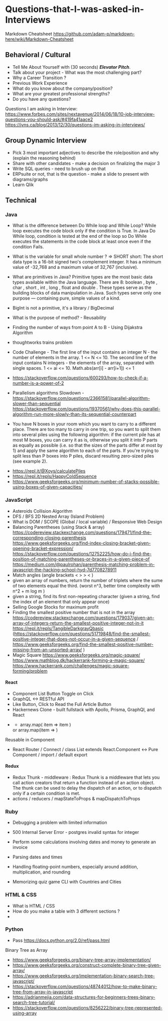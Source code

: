 # Questions-that-I-was-asked-in-Interviews

Markdown Cheatsheet
https://github.com/adam-p/markdown-here/wiki/Markdown-Cheatsheet


## Behavioral / Cultural

* Tell Me About Yourself with (30 seconds) **_Elevator Pitch_**. 
* Talk about your project - What was the most challenging part? 
* Why a Career Transition ? 
* Previous Work Experience
* What do you know about the company/position?
* What are your greatest professional strengths?
* Do you have any questions?

Questions I am asking in Interview:
https://www.forbes.com/sites/nextavenue/2014/06/18/10-job-interview-questions-you-should-ask/#419fa41aace2
https://jvns.ca/blog/2013/12/30/questions-im-asking-in-interviews/


## Group Dynamic Interview
 * Pick 3 most important adjectives to describe the role/position and why (explain the reasoning behind)
 * Share with other candidates - make a decision on finalizing the major 3
 * Write SQL queries - need to brush up on that
 * ERPsuite or not, that is the question - make a slide to present with diagrams/graphs
 * Learn Qlik
 


## Technical

### Java

* What is the difference between Do While loop and While Loop? 
While loop executes the code block only if the condition is True. In Java Do While loop, condition is tested at the end of the loop so Do While executes the statements in the code block at least once even if the condition Fails.

* What is the variable for small whole number ? => SHORT 
short: The short data type is a 16-bit signed two's complement integer. It has a minimum value of -32,768 and a maximum value of 32,767 (inclusive).

* What are primitives in Java?
Primitive types are the most basic data types available within the Java language. There are 8: boolean , byte , char , short , int , long , float and double . These types serve as the building blocks of data manipulation in Java. Such types serve only one purpose — containing pure, simple values of a kind.

- BigInt is not a primitive, it's a library / BigDecimal

*  What is the purpose of method? - Reusability

* Finding the number of ways from point A to B - Using Dijakstra Algorithm 
+ thoughtworks trains problem

* Code Challenge - The first line of the input contains an integer N - the number of elements in the array. 1 <= N <= 10. The second line of the input contains N integers - the elements of the array, separated with single spaces. 1 <= ai <= 10. 
 Math.abs(arr[i] - arr[i+1]) <= 1

* https://stackoverflow.com/questions/600293/how-to-check-if-a-number-is-a-power-of-2
* Parallelism algorithms Slowdown - https://stackoverflow.com/questions/23661581/parallel-algorithm-slower-than-sequential
https://stackoverflow.com/questions/19370561/why-does-this-parallel-algorithm-run-more-slowly-than-its-sequential-counterpart 

- You have N boxes in your room which you want to carry to a different place. There are too many to carry in one trip, so you want to split them into several piles using the following algorithm: if the current pile has at most M boxes, you can carry it as is, otherwise you split it into P parts as equally as possible (i.e. so that the sizes of the parts differ at most by 1) and apply the same algorithm to each of the parts. If you're trying to split less than P boxes into P piles, discard resulting zero-sized piles (see example 2).
* https://repl.it/@Xoys/calculatePiles
* https://repl.it/repls/HappyColdSequence
* https://www.geeksforgeeks.org/minimum-number-of-stacks-possible-using-boxes-of-given-capacities/


### JavaScript

* Asteroids Collision Algorithm
* DFS / BFS 2D Nested Array (Island Problem) 
* What is DOM / SCOPE (Global / local variable) / Responsive Web Design
* Balancing Parentheses (using Stack & array)
 https://codereview.stackexchange.com/questions/179471/find-the-corresponding-closing-parenthesis
 https://www.geeksforgeeks.org/find-index-closing-bracket-given-opening-bracket-expression/
 https://stackoverflow.com/questions/12752225/how-do-i-find-the-position-of-matching-parentheses-or-braces-in-a-given-piece-of
 https://medium.com/@paulrohan/parenthesis-matching-problem-in-javascript-the-hacking-school-hyd-7d7708278911
* Match angles (angle brackets < > > < )
* given an array of numbers, return the number of triplets where the sume of two elements equal the third. (worst n^3, better time complexity with n^2 + m log m )
* given a string, find its first non-repeating character (given a string, find the index of an element that only appear once)
* Selling Google Stocks for maximum profit 
* Finding the smallest positive number that is not in the array 
 https://codereview.stackexchange.com/questions/179037/given-an-array-of-integers-return-the-smallest-positive-integer-not-in-it
 https://repl.it/repls/TangibleDarkgrayQbasic 
 (https://stackoverflow.com/questions/51719848/find-the-smallest-positive-integer-that-does-not-occur-in-a-given-sequence / https://www.geeksforgeeks.org/find-the-smallest-positive-number-missing-from-an-unsorted-array/ )
* Magic Square 
 https://www.geeksforgeeks.org/magic-square/ 
 https://www.mathblog.dk/hackerrank-forming-a-magic-square/
 https://www.hackerrank.com/challenges/magic-square-forming/problem

#### React 
* Component List Button Toggle on Click 
* GraphQL <-> RESTful API 
* Like Button, Click to Read the Full Article Button
* Hackernews Clone - built fullstack with Apollo, Prisma, GraphQl, and React
* <div> <ul> <li> array.map( item => item ) </li> </ul> </div> or array.map(item => <Item key={id} item={item} /> )
 Reusable <Item /> in <List > Component 
* React Router / Connect / class List extends React.Component <-> Pure Component / import / default export
 
#### Redux 
* Redux Thunk - middleware : Redux Thunk is a middleware that lets you call action creators that return a function instead of an action object. The thunk can be used to delay the dispatch of an action, or to dispatch only if a certain condition is met.
* actions / reducers / mapStateToProps & mapDispatchToProps

### Ruby

* Debugging a problem with limited information
 - 500 Internal Server Error - postgres invalid syntax for integer

* Perform some calculations involving dates and money to generate an invoice
 + Parsing dates and times
 - Handling floating-point numbers, especially around addition, multiplication, and rounding
 
* Memorizing quiz game CLI with Countries and Cities

 ### HTML & CSS
* What is HTML / CSS 
* How do you make a table with 3 different sections ? 
* 

### Python
* Pass https://docs.python.org/2.0/ref/pass.html



Binary Tree as Array 
* https://www.geeksforgeeks.org/binary-tree-array-implementation/
* https://www.geeksforgeeks.org/construct-complete-binary-tree-given-array/
* https://www.geeksforgeeks.org/implementation-binary-search-tree-javascript/ 
* https://stackoverflow.com/questions/48744012/how-to-make-binary-tree-from-array-in-javascript
* https://adrianmejia.com/data-structures-for-beginners-trees-binary-search-tree-tutorial/
* https://stackoverflow.com/questions/8256222/binary-tree-represented-using-array
